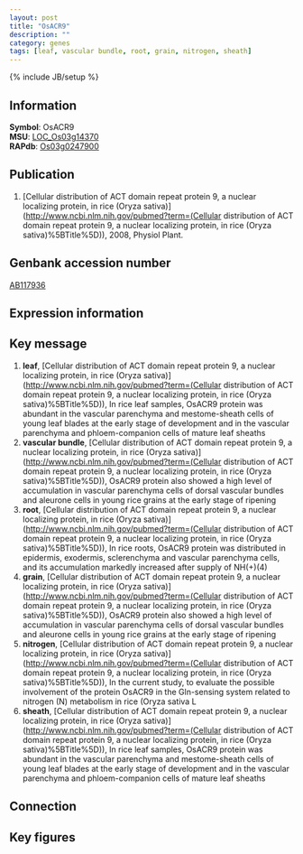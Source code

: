 ```yaml
---
layout: post
title: "OsACR9"
description: ""
category: genes
tags: [leaf, vascular bundle, root, grain, nitrogen, sheath]
---
```

{% include JB/setup %}

## Information
__Symbol__: OsACR9  
__MSU__: [LOC_Os03g14370](http://rice.plantbiology.msu.edu/cgi-bin/ORF_infopage.cgi?orf=LOC_Os03g14370)  
__RAPdb__: [Os03g0247900](http://rapdb.dna.affrc.go.jp/viewer/gbrowse_details/irgsp1?name=Os03g0247900)  

## Publication
1. [Cellular distribution of ACT domain repeat protein 9, a nuclear localizing protein, in rice (Oryza sativa)](http://www.ncbi.nlm.nih.gov/pubmed?term=(Cellular distribution of ACT domain repeat protein 9, a nuclear localizing protein, in rice (Oryza sativa)%5BTitle%5D)), 2008, Physiol Plant.

## Genbank accession number
[AB117936](http://www.ncbi.nlm.nih.gov/nuccore/AB117936)

## Expression information

## Key message
1. __leaf__, [Cellular distribution of ACT domain repeat protein 9, a nuclear localizing protein, in rice (Oryza sativa)](http://www.ncbi.nlm.nih.gov/pubmed?term=(Cellular distribution of ACT domain repeat protein 9, a nuclear localizing protein, in rice (Oryza sativa)%5BTitle%5D)),  In rice leaf samples, OsACR9 protein was abundant in the vascular parenchyma and mestome-sheath cells of young leaf blades at the early stage of development and in the vascular parenchyma and phloem-companion cells of mature leaf sheaths
2. __vascular bundle__, [Cellular distribution of ACT domain repeat protein 9, a nuclear localizing protein, in rice (Oryza sativa)](http://www.ncbi.nlm.nih.gov/pubmed?term=(Cellular distribution of ACT domain repeat protein 9, a nuclear localizing protein, in rice (Oryza sativa)%5BTitle%5D)),  OsACR9 protein also showed a high level of accumulation in vascular parenchyma cells of dorsal vascular bundles and aleurone cells in young rice grains at the early stage of ripening
3. __root__, [Cellular distribution of ACT domain repeat protein 9, a nuclear localizing protein, in rice (Oryza sativa)](http://www.ncbi.nlm.nih.gov/pubmed?term=(Cellular distribution of ACT domain repeat protein 9, a nuclear localizing protein, in rice (Oryza sativa)%5BTitle%5D)),  In rice roots, OsACR9 protein was distributed in epidermis, exodermis, sclerenchyma and vascular parenchyma cells, and its accumulation markedly increased after supply of NH(+)(4)
4. __grain__, [Cellular distribution of ACT domain repeat protein 9, a nuclear localizing protein, in rice (Oryza sativa)](http://www.ncbi.nlm.nih.gov/pubmed?term=(Cellular distribution of ACT domain repeat protein 9, a nuclear localizing protein, in rice (Oryza sativa)%5BTitle%5D)),  OsACR9 protein also showed a high level of accumulation in vascular parenchyma cells of dorsal vascular bundles and aleurone cells in young rice grains at the early stage of ripening
5. __nitrogen__, [Cellular distribution of ACT domain repeat protein 9, a nuclear localizing protein, in rice (Oryza sativa)](http://www.ncbi.nlm.nih.gov/pubmed?term=(Cellular distribution of ACT domain repeat protein 9, a nuclear localizing protein, in rice (Oryza sativa)%5BTitle%5D)),  In the current study, to evaluate the possible involvement of the protein OsACR9 in the Gln-sensing system related to nitrogen (N) metabolism in rice (Oryza sativa L
6. __sheath__, [Cellular distribution of ACT domain repeat protein 9, a nuclear localizing protein, in rice (Oryza sativa)](http://www.ncbi.nlm.nih.gov/pubmed?term=(Cellular distribution of ACT domain repeat protein 9, a nuclear localizing protein, in rice (Oryza sativa)%5BTitle%5D)),  In rice leaf samples, OsACR9 protein was abundant in the vascular parenchyma and mestome-sheath cells of young leaf blades at the early stage of development and in the vascular parenchyma and phloem-companion cells of mature leaf sheaths

## Connection

## Key figures


